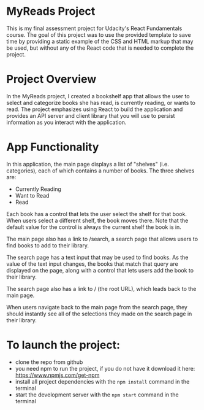 # MyReads Project

This is my final assessment project for Udacity's React Fundamentals course. The goal of this project was to use the provided template to save time by providing a static example of the CSS and HTML markup that may be used, but without any of the React code that is needed to complete the project. 

# Project Overview
In the MyReads project, I created a bookshelf app that allows the user to select and categorize books she has read, is currently reading, or wants to read. The project emphasizes using React to build the application and provides an API server and client library that you will use to persist information as you interact with the application.

# App Functionality
In this application, the main page displays a list of "shelves" (i.e. categories), each of which contains a number of books. The three shelves are:

* Currently Reading
* Want to Read
* Read

Each book has a control that lets the user select the shelf for that book. When users select a different shelf, the book moves there. Note that the default value for the control is always the current shelf the book is in.

The main page also has a link to /search, a search page that allows users to find books to add to their library.

The search page has a text input that may be used to find books. As the value of the text input changes, the books that match that query are displayed on the page, along with a control that lets users add the book to their library. 

The search page also has a link to / (the root URL), which leads back to the main page.

When users navigate back to the main page from the search page, they should instantly see all of the selections they made on the search page in their library.

# To launch the project:

* clone the repo from github
* you need npm to run the project, if you do not have it download it here: https://www.npmjs.com/get-npm 
* install all project dependencies with the `npm install` command in the terminal
* start the development server with the `npm start` command in the terminal
